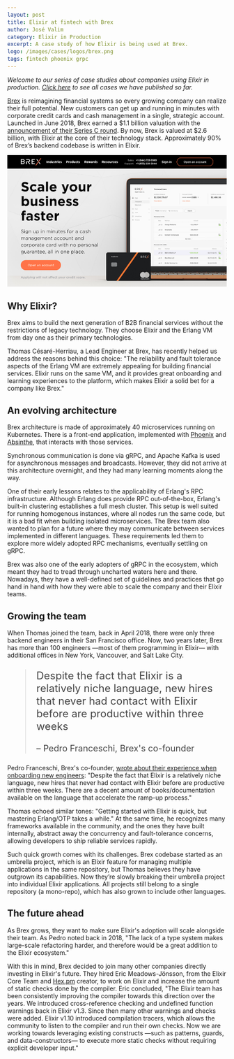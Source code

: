 ```yaml
---
layout: post
title: Elixir at fintech with Brex
author: José Valim
category: Elixir in Production
excerpt: A case study of how Elixir is being used at Brex.
logo: /images/cases/logos/brex.png
tags: fintech phoenix grpc
---
```


*Welcome to our series of case studies about companies using Elixir in production. [Click here](/cases.html) to see all cases we have published so far.*

[Brex](https://brex.com/) is reimagining financial systems so every growing company can realize their full potential. New customers can get up and running in minutes with corporate credit cards and cash management in a single, strategic account. Launched in June 2018, Brex earned a $1.1 billion valuation with the [announcement of their Series C round](https://techcrunch.com/2018/10/05/how-the-22-year-old-founders-of-brex-built-a-billion-dollar-business-in-less-than-2-years/).  By now, Brex is valued at $2.6 billion, with Elixir at the core of their technology stack. Approximately 90% of Brex’s backend codebase is written in Elixir.

![Brex website](/images/cases/bg/brex.png)

## Why Elixir?

Brex aims to build the next generation of B2B financial services without the restrictions of legacy technology. They choose Elixir and the Erlang VM from day one as their primary technologies.

Thomas Césaré-Herriau, a Lead Engineer at Brex, has recently helped us address the reasons behind this choice: "The reliability and fault tolerance aspects of the Erlang VM are extremely appealing for building financial services. Elixir runs on the same VM, and it provides great onboarding and learning experiences to the platform, which makes Elixir a solid bet for a company like Brex."

## An evolving architecture

Brex architecture is made of approximately 40 microservices running on Kubernetes. There is a front-end application, implemented with [Phoenix](https://phoenixframework.org/) and [Absinthe](http://absinthe-graphql.org/), that interacts with those services.

Synchronous communication is done via gRPC, and Apache Kafka is used for asynchronous messages and broadcasts. However, they did not arrive at this architecture overnight, and they had many learning moments along the way.

One of their early lessons relates to the applicability of Erlang's RPC infrastructure. Although Erlang does provide RPC out-of-the-box, Erlang's built-in clustering establishes a full mesh cluster. This setup is well suited for running homogenous instances, where all nodes run the same code, but it is a bad fit when building isolated microservices. The Brex team also wanted to plan for a future where they may communicate between services implemented in different languages. These requirements led them to explore more widely adopted RPC mechanisms, eventually settling on gRPC.

Brex was also one of the early adopters of gRPC in the ecosystem, which meant they had to tread through uncharted waters here and there. Nowadays, they have a well-defined set of guidelines and practices that go hand in hand with how they were able to scale the company and their Elixir teams.

## Growing the team

When Thomas joined the team, back in April 2018, there were only three backend engineers in their San Francisco office. Now, two years later, Brex has more than 100 engineers —most of them programming in Elixir— with additional offices in New York, Vancouver, and Salt Lake City.

<blockquote style="font-size: 24px; color: #444">
<p>Despite the fact that Elixir is a relatively niche language, new hires that never had contact with Elixir before are productive within three weeks</p>
<p style="font-size: 20px">– Pedro Franceschi, Brex's co-founder</p>
</blockquote>

Pedro Franceschi, Brex's co-founder, [wrote about their experience when onboarding new engineers](https://medium.com/brexeng/why-brex-chose-elixir-fe1a4f313195): "Despite the fact that Elixir is a relatively niche language, new hires that never had contact with Elixir before are productive within three weeks. There are a decent amount of books/documentation available on the language that accelerate the ramp-up process."

Thomas echoed similar tones: "Getting started with Elixir is quick, but mastering Erlang/OTP takes a while." At the same time, he recognizes many frameworks available in the community, and the ones they have built internally, abstract away the concurrency and fault-tolerance concerns, allowing developers to ship reliable services rapidly.

Such quick growth comes with its challenges. Brex codebase started as an umbrella project, which is an Elixir feature for managing multiple applications in the same repository, but Thomas believes they have outgrown its capabilities. Now they’re slowly breaking their umbrella project into individual Elixir applications. All projects still belong to a single repository (a mono-repo), which has also grown to include other languages.

## The future ahead

As Brex grows, they want to make sure Elixir's adoption will scale alongside their team. As Pedro noted back in 2018, "The lack of a type system makes large-scale refactoring harder, and therefore would be a great addition to the Elixir ecosystem."

With this in mind, Brex decided to join many other companies directly investing in Elixir's future. They hired Eric Meadows-Jönsson, from the Elixir Core Team and [Hex.pm](https://hex.pm) creator, to work on Elixir and increase the amount of static checks done by the compiler. Eric concluded, "The Elixir team has been consistently improving the compiler towards this direction over the years. We introduced cross-reference checking and undefined function warnings back in Elixir v1.3. Since then many other warnings and checks were added. Elixir v1.10 introduced compilation tracers, which allows the community to listen to the compiler and run their own checks. Now we are working towards leveraging existing constructs —such as patterns, guards, and data-constructors— to execute more static checks without requiring explicit developer input."
